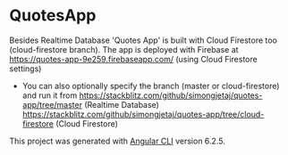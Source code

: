 # QuotesApp

Besides Realtime Database 'Quotes App' is built with Cloud Firestore too (cloud-firestore branch).
The app is deployed with Firebase at https://quotes-app-9e259.firebaseapp.com/ (using Cloud Firestore settings)

* You can also optionally specify the branch (master or cloud-firestore) and run it from
https://stackblitz.com/github/simongjetaj/quotes-app/tree/master (Realtime Database)  https://stackblitz.com/github/simongjetaj/quotes-app/tree/cloud-firestore (Cloud Firestore)  

This project was generated with [Angular CLI](https://github.com/angular/angular-cli) version 6.2.5.
